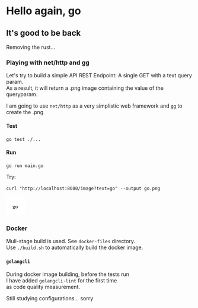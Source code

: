 # Hello again, go

## It's good to be back

Removing the rust...

### Playing with net/http and gg

Let's try to build a simple API REST Endpoint: A single GET with a text query param.  
As a result, it will return a .png image containing the value of the queryparam.  

I am going to use `net/http` as a very simplistic web framework and [`gg`](https://github.com/fogleman/gg) to create the .png  

#### Test

```
go test ./...
```

#### Run

```
go run main.go
```

Try:
```
curl "http://localhost:8080/image?text=go" --output go.png
```

![Go image](go.png)

### Docker

Muli-stage build is used. See `docker-files` directory.  
Use `./build.sh` to automatically build the docker image. 

#### `golangcli`
During docker image building, before the tests run  
I have added `golangcli-lint` for the first time  
as code quality measurement.  

Still studying configurations... sorry
